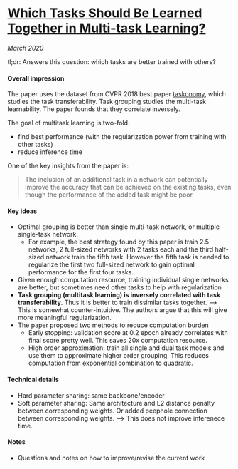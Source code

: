 # [Which Tasks Should Be Learned Together in Multi-task Learning?](https://arxiv.org/abs/1905.07553)

_March 2020_

tl;dr: Answers this question: which tasks are better trained with others?

#### Overall impression
The paper uses the dataset from CVPR 2018 best paper [taskonomy](taskonomy.md), which studies the task transferability. Task grouping studies the multi-task learnability. The paper founds that they correlate inversely. 

The goal of multitask learning is two-fold.

- find best performance (with the regularization power from training with other tasks)
- reduce inference time

One of the key insights from the paper is: 

> The inclusion of an additional task in a network can potentially improve the accuracy that can be achieved on the existing tasks, even though the performance of the added task might be poor.

#### Key ideas
- Optimal grouping is better than single multi-task network, or multiple single-task network. 
	- For example, the best strategy found by this paper is train 2.5 networks, 2 full-sized networks with 2 tasks each and the third half-sized network train the fifth task. However the fifth task is needed to regularize the first two full-sized network to gain optimal performance for the first four tasks. 
- Given enough computation resource, training individual single networks are better, but sometimes need other tasks to help with regularization
- **Task grouping (multitask learning) is inversely correlated with task transferability.** Thus it is better to train dissimilar tasks together. --> This is somewhat counter-intuitive. The authors argue that this will give more meaningful regularization.
- The paper proposed two methods to reduce computation burden
	- Early stopping: validation score at 0.2 epoch already correlates with final score pretty well. This saves 20x computation resource. 
	- High order approximation: train all single and dual task models and use them to approximate higher order grouping. This reduces computation from exponential combination to quadratic.

#### Technical details
- Hard parameter sharing: same backbone/encoder
- Soft parameter sharing: Same architecture and L2 distance penalty between corresponding weights. Or added peephole connection between corresponding weights. --> This does not improve inferenece time. 

#### Notes
- Questions and notes on how to improve/revise the current work  


